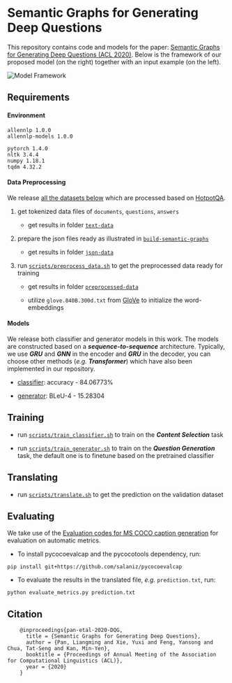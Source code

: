 # Semantic Graphs for Generating Deep Questions

This repository contains code and models for the paper: [Semantic Graphs for Generating Deep Questions (ACL 2020)](https://www.aclweb.org/anthology/2020.acl-main.135/). Below is the framework of our proposed model (on the right) together with an input example (on the left).

![Model Framework](model.jpg)

## Requirements

#### Environment

```
allennlp 1.0.0
allennlp-models 1.0.0

pytorch 1.4.0
nltk 3.4.4
numpy 1.18.1
tqdm 4.32.2
```

#### Data Preprocessing

We release [all the datasets below](https://drive.google.com/drive/folders/1uPQaK-cWcbkZapmC3qROkmddC_st5uhv?usp=sharing) which are processed based on [HotpotQA](https://hotpotqa.github.io/). 

1. get tokenized data files of `documents`, `questions`, `answers`

	* get results in folder [`text-data`](https://drive.google.com/drive/folders/1nhBfk2EvOHGDRq6vPCf8Pk8wZFL0dqbf?usp=sharing)

2. prepare the json files ready as illustrated in [`build-semantic-graphs`](https://github.com/YuxiXie/SG-Deep-Question-Generation/tree/master/build-semantic-graphs)

	*  get results in folder [`json-data`](https://drive.google.com/drive/folders/10idPzICLR_OhEZHfGnvgZcqAB1x509mE?usp=sharing)

3. run [`scripts/preprocess_data.sh`](https://github.com/YuxiXie/SG-Deep-Question-Generation/blob/master/scripts/preprocess_data.sh) to get the preprocessed data ready for training

	* get results in folder [`preprocessed-data`](https://drive.google.com/drive/folders/10idPzICLR_OhEZHfGnvgZcqAB1x509mE?usp=sharing)
	
	* utilize `glove.840B.300d.txt` from [GloVe](https://nlp.stanford.edu/projects/glove/) to initialize the word-embeddings

#### Models

We release both classifier and generator models in this work. The models are constructed based on a ***sequence-to-sequence*** architecture. Typically, we use ***GRU*** and ***GNN*** in the encoder and ***GRU*** in the decoder, you can choose other methods (*e.g.* ***Transformer***) which have also been implemented in our repository.

* [classifier](https://drive.google.com/file/d/1X_fdQgQ1yv15e7QCOXkhbWpYLnoT80mH/view?usp=sharing): accuracy - 84.06773%

* [generator](https://drive.google.com/file/d/1Fck0qVYNnLLz3f815CinRfWFrO2ceIfI/view?usp=sharing): BLeU-4 - 15.28304

## Training

* run [`scripts/train_classifier.sh`](https://github.com/YuxiXie/SG-Deep-Question-Generation/blob/master/scripts/train_classifier.sh) to train on the ***Content Selection*** task

* run [`scripts/train_generator.sh`](https://github.com/YuxiXie/SG-Deep-Question-Generation/blob/master/scripts/train_generator.sh) to train on the ***Question Generation*** task, the default one is to finetune based on the pretrained classifier

## Translating

* run [`scripts/translate.sh`](https://github.com/YuxiXie/SG-Deep-Question-Generation/blob/master/scripts/translate.sh) to get the prediction on the validation dataset

## Evaluating

We take use of the [Evaluation codes for MS COCO caption generation](https://github.com/salaniz/pycocoevalcap) for evaluation on automatic metrics.

  - To install pycocoevalcap and the pycocotools dependency, run:

```
pip install git+https://github.com/salaniz/pycocoevalcap
```

  - To evaluate the results in the translated file, _e.g._ `prediction.txt`, run:

```
python evaluate_metrics.py prediction.txt
```

## Citation
```
    @inproceedings{pan-etal-2020-DQG,
      title = {Semantic Graphs for Generating Deep Questions},
      author = {Pan, Liangming and Xie, Yuxi and Feng, Yansong and Chua, Tat-Seng and Kan, Min-Yen},
      booktitle = {Proceedings of Annual Meeting of the Association for Computational Linguistics (ACL)},
      year = {2020}
    }
```
